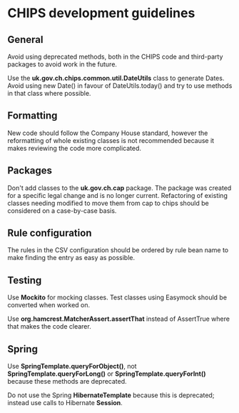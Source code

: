 # CHIPS development guidelines

## General

Avoid using deprecated methods, both in the CHIPS code and third-party packages
to avoid work in the future.

Use the **uk.gov.ch.chips.common.util.DateUtils** class to generate Dates.
Avoid using new Date() in favour of DateUtils.today() and try to use methods in
that class where possible.

## Formatting

New code should follow the Company House standard, however the reformatting of 
whole existing classes is not recommended because it makes reviewing the
code more complicated.

## Packages

Don't add classes to the **uk.gov.ch.cap** package. The package was created for
a specific legal change and is no longer current. Refactoring of existing classes
needing modified to move them from cap to chips should be considered
on a case-by-case basis.

## Rule configuration

The rules in the CSV configuration should be ordered by rule bean name to make
finding the entry as easy as possible.

## Testing

Use **Mockito** for mocking classes.
Test classes using Easymock should be converted when worked on.

Use **org.hamcrest.MatcherAssert.assertThat** instead of
AssertTrue where that makes the code clearer.

## Spring

Use **SpringTemplate.queryForObject()**,
not **SpringTemplate.queryForLong()** or **SpringTemplate.queryForInt()**
because these methods are deprecated.

Do not use the Spring **HibernateTemplate** because this is deprecated;
instead use calls to Hibernate **Session**.
